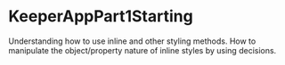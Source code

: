 # KeeperAppPart1Starting

Understanding how to use inline and other styling methods. How to manipulate the object/property nature of inline styles by using decisions.

